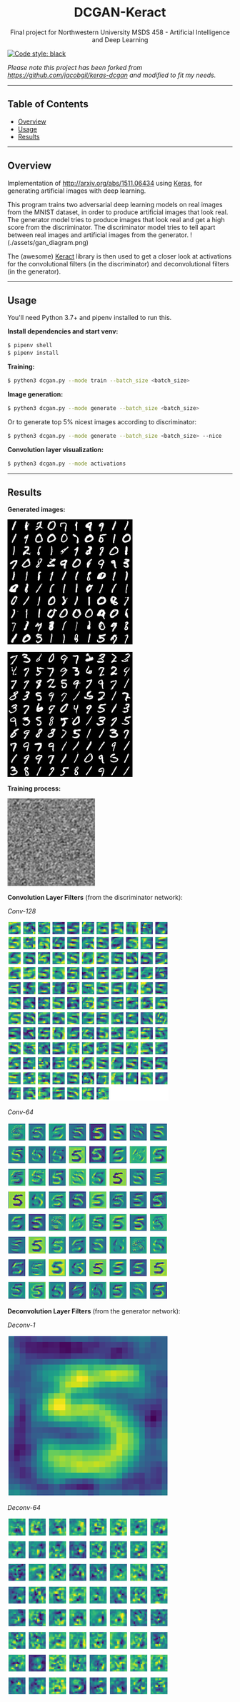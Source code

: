 <!-- HEADER -->


<p align="center">
  <h1 align="center">DCGAN-Keract</h1>
  <p align="center">
     Final project for Northwestern University MSDS 458 - Artificial Intelligence and Deep Learning
  </p>
</p>

[![Code style: black](https://img.shields.io/badge/code%20style-black-000000.svg)](https://github.com/psf/black)

*Please note this project has been forked from https://github.com/jacobgil/keras-dcgan and modified to fit my needs.*


---
## Table of Contents
* [Overview](#overview)
* [Usage](#usage)
* [Results](#results)


---
## Overview
Implementation of http://arxiv.org/abs/1511.06434 using [Keras](https://github.com/fchollet/keras), for generating artificial images with deep learning.

This program trains two adversarial deep learning models on real images from the MNIST dataset, in order to produce artificial images that look real. The generator model tries to produce images that look real and get a high score from the discriminator. The discriminator model tries to tell apart between real images and artificial images from the generator.
!(./assets/gan_diagram.png)

The (awesome) [Keract](https://github.com/philipperemy/keract) library is then used to get a closer look at activations for the convolutional filters (in the discriminator) and deconvolutional filters (in the generator).

---
## Usage
You'll need Python 3.7+ and pipenv installed to run this.

**Install dependencies and start venv:**
```sh
$ pipenv shell
$ pipenv install
```




**Training:**
```sh
$ python3 dcgan.py --mode train --batch_size <batch_size>

```


**Image generation:**


```sh
$ python3 dcgan.py --mode generate --batch_size <batch_size>

```
Or to generate top 5% nicest images according to discriminator:
```sh
$ python3 dcgan.py --mode generate --batch_size <batch_size> --nice

```




**Convolution layer visualization:**

```sh
$ python3 dcgan.py --mode activations
```

---



## Results





**Generated images:**



![generated_image.png](./assets/generated_image.png)






![nice_generated_image.png](./assets/nice_generated_image.png)








**Training process:**




![training_process.gif](./assets/training_process.gif)









**Convolution Layer Filters** (from the discriminator network):

*Conv-128*

![conv-128](./assets/discrim_128.png)

*Conv-64*

![conv-64](./assets/discrim_64.png)


**Deconvolution Layer Filters** (from the generator network):

*Deconv-1*

![conv-128](./assets/gen_1.png)

*Deconv-64*

![conv-64](./assets/gen_64.png)
